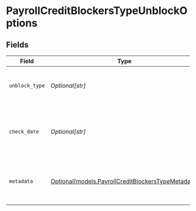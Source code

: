 # PayrollCreditBlockersTypeUnblockOptions


## Fields

| Field                                                                                                | Type                                                                                                 | Required                                                                                             | Description                                                                                          |
| ---------------------------------------------------------------------------------------------------- | ---------------------------------------------------------------------------------------------------- | ---------------------------------------------------------------------------------------------------- | ---------------------------------------------------------------------------------------------------- |
| `unblock_type`                                                                                       | *Optional[str]*                                                                                      | :heavy_minus_sign:                                                                                   | The type of unblock option for the credit blocker.                                                   |
| `check_date`                                                                                         | *Optional[str]*                                                                                      | :heavy_minus_sign:                                                                                   | The payment check date associated with the unblock option.                                           |
| `metadata`                                                                                           | [Optional[models.PayrollCreditBlockersTypeMetadata]](../models/payrollcreditblockerstypemetadata.md) | :heavy_minus_sign:                                                                                   | Additional data associated with the unblock option.                                                  |